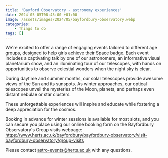 ```yaml
---
title: 'Bayford Observatory - astronomy experiences'
date: 2024-05-05T08:45:00 +01:00
image: /assets/images/2024/05/bayfordbury-observatory.webp
categories:
    - Things to do
tags: []
---
```

We're excited to offer a range of engaging events tailored to different age groups, designed to help girls achieve their Space badge.  Each event includes a captivating talk by one of our astronomers, an informative visual planetarium show, and an illuminating tour of our telescopes, with hands on opportunities to observe celestial wonders when the night sky is clear.

During daytime and summer months, our solar telescopes provide awesome views of the Sun and its sunspots. As winter approaches, our optical telescopes unveil the mysteries of the Moon, planets, and perhaps even distant nebulae or star clusters.

These unforgettable experiences will inspire and educate while fostering a deep appreciation for the cosmos.

Booking in advance for winter sessions is available for most slots, and you can secure you place using our online booking form on the Bayfordbury Observatory's Group visits webpage:  <https://www.herts.ac.uk/bayfordbury/bayfordbury-observatory/visit-bayfordbury-observatory/group-visits>

Please contact <astro-events@herts.ac.uk> with any questions.
